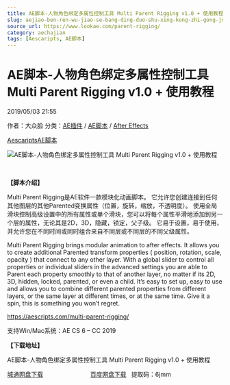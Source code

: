 ```yaml
---
title: AE脚本-人物角色绑定多属性控制工具 Multi Parent Rigging v1.0 + 使用教程
slug: aejiao-ben-ren-wu-jiao-se-bang-ding-duo-shu-xing-kong-zhi-gong-ju-multi-parent-rigging-v1-0-shi-yong-jiao-cheng
source_url: https://www.lookae.com/parent-rigging/
category: aechajian
tags: [Aescaripts, AE脚本]
---
```

# AE脚本-人物角色绑定多属性控制工具 Multi Parent Rigging v1.0 + 使用教程

2019/05/03 21:55

作者：大众脸
分类：[AE插件](https://www.lookae.com/after-effects/aechajian/) / [AE脚本](https://www.lookae.com/after-effects/aescripts/) / [After Effects](https://www.lookae.com/after-effects/)

[Aescaripts](https://www.lookae.com/tag/aescaripts/)[AE脚本](https://www.lookae.com/tag/ae%e8%84%9a%e6%9c%ac/)

![AE脚本-人物角色绑定多属性控制工具 Multi Parent Rigging v1.0 + 使用教程](https://www.lookae.com/wp-content/uploads/2019/05/MultiParentRigging.jpg "AE脚本-人物角色绑定多属性控制工具 Multi Parent Rigging v1.0 + 使用教程-LookAE.com")

﻿

**【脚本介绍】**

Multi Parent Rigging是AE软件一款模块化动画脚本。 它允许您创建连接到任何其他图层的其他Parented变换属性（位置，旋转，缩放，不透明度）。 使用全局滑块控制高级设置中的所有属性或单个滑块，您可以将每个属性平滑地添加到另一个层的属性，无论其是2D，3D，隐藏，锁定，父子级。 它易于设置，易于使用，并允许您在不同时间或同时组合来自不同层或不同层的不同父级属性。

Multi Parent Rigging brings modular animation to after effects. It allows you to create additional Parented transform properties ( position, rotation, scale, opacity ) that connect to any other layer. With a global slider to control all properties or individual sliders in the advanced settings you are able to Parent each property smoothly to that of another layer, no matter if its 2D, 3D, hidden, locked, parented, or even a child. It’s easy to set up, easy to use and allows you to combine different parented properties from different layers, or the same layer at different times, or at the same time. Give it a spin, this is something you won’t regret.

https://aescripts.com/multi-parent-rigging/

支持Win/Mac系统：AE CS 6 – CC 2019

**【下载地址】**

AE脚本-人物角色绑定多属性控制工具 Multi Parent Rigging v1.0 + 使用教程

[城通网盘下载](https://lookae.ctfile.com/fs/680462-371732303)                            [百度网盘下载](https://pan.baidu.com/s/1TocETKwZCusJQPrU_-J_jA)   提取码：6jmm
